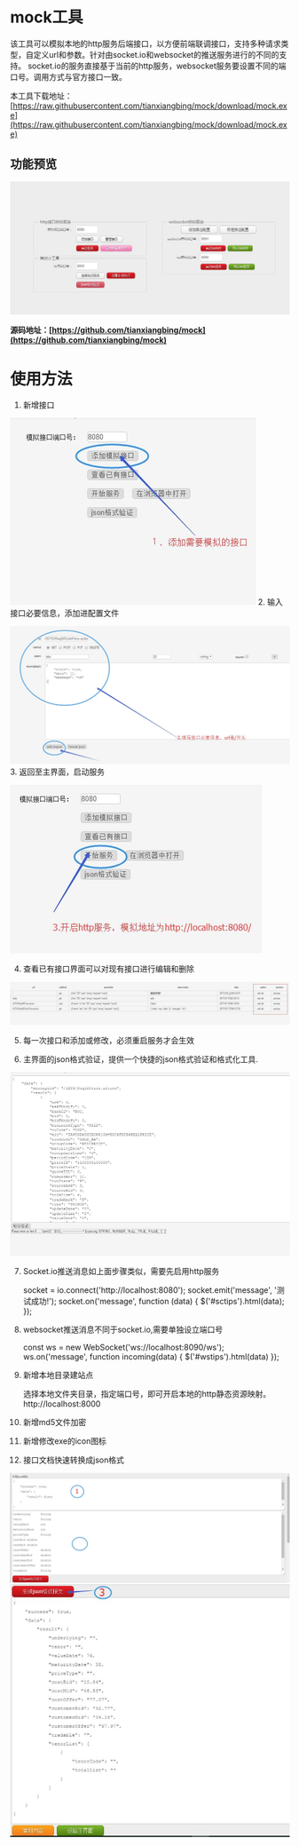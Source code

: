 # mock工具
该工具可以模拟本地的http服务后端接口，以方便前端联调接口，支持多种请求类型，自定义url和参数。针对由socket.io和websocket的推送服务进行的不同的支持。
socket.io的服务直接基于当前的http服务，websocket服务要设置不同的端口号。调用方式与官方接口一致。

本工具下载地址：
[https://raw.githubusercontent.com/tianxiangbing/mock/download/mock.exe](https://raw.githubusercontent.com/tianxiangbing/mock/download/mock.exe)

## 功能预览
![](imgs/step.jpg)

**源码地址：[https://github.com/tianxiangbing/mock](https://github.com/tianxiangbing/mock)**
# 使用方法

1. 新增接口

![](imgs/step-1.jpg)
2. 输入接口必要信息，添加进配置文件

![](imgs/step-2-3.jpg)
3. 返回至主界面，启动服务

![](imgs/step-3.jpg)

4. 查看已有接口界面可以对现有接口进行编辑和删除

![](imgs/step-4.jpg)

5. 每一次接口和添加或修改，必须重启服务才会生效

6. 主界面的json格式验证，提供一个快捷的json格式验证和格式化工具.

![](imgs/step-6.jpg)

7. Socket.io推送消息如上面步骤类似，需要先启用http服务

    socket = io.connect('http://localhost:8080');
    socket.emit('message', '测试成功!');
    socket.on('message', function (data) {
        $('#sctips').html(data);
    });

8. websocket推送消息不同于socket.io,需要单独设立端口号

    const ws = new WebSocket('ws://localhost:8090/ws');
    ws.on('message', function incoming(data) {
        $('#wstips').html(data)
    });

9. 新增本地目录建站点

    选择本地文件夹目录，指定端口号，即可开启本地的http静态资源映射。http://localhost:8000

10. 新增md5文件加密
11. 新增修改exe的icon图标
12. 接口文档快速转换成json格式

![](imgs/importjson.jpg)
![](imgs/importjson-2.jpg)